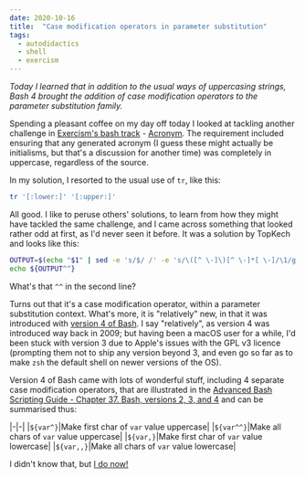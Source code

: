 ```yaml
---
date: 2020-10-16
title:  "Case modification operators in parameter substitution"
tags:
  - autodidactics
  - shell
  - exercism
---
```

_Today I learned that in addition to the usual ways of uppercasing strings, Bash 4 brought the addition of case modification operators to the parameter substitution family._

Spending a pleasant coffee on my day off today I looked at tackling another challenge in [Exercism's bash track](https://exercism.io/tracks/bash) - [Acronym](https://exercism.io/tracks/bash/exercises/acronym/solutions/e70a7282d2fb4856bbeb1c2ae745d3c4). The requirement included ensuring that any generated acronym (I guess these might actually be initialisms, but that's a discussion for another time) was completely in uppercase, regardless of the source.

In my solution, I resorted to the usual use of `tr`, like this:

```bash
tr '[:lower:]' '[:upper:]'
```

All good. I like to peruse others' solutions, to learn from how they might have tackled the same challenge, and I came across something that looked rather odd at first, as I'd never seen it before. It was a solution by TopKech and looks like this:

```bash
OUTPUT=$(echo "$1" | sed -e 's/$/ /' -e 's/\([^ \-]\)[^ \-]*[ \-]/\1/g' -e 's/^ *//')
echo ${OUTPUT^^}
```

What's that `^^` in the second line?

Turns out that it's a case modification operator, within a parameter substitution context. What's more, it is "relatively" new, in that it was introduced with [version 4 of Bash](https://tldp.org/LDP/abs/html/bashver4.html). I say "relatively", as version 4 was introduced way back in 2009; but having been a macOS user for a while, I'd been stuck with version 3 due to Apple's issues with the GPL v3 licence (prompting them not to ship any version beyond 3, and even go so far as to make `zsh` the default shell on newer versions of the OS).

Version 4 of Bash came with lots of wonderful stuff, including 4 separate case modification operators, that are illustrated in the [Advanced Bash Scripting Guide - Chapter 37. Bash, versions 2, 3, and 4](https://tldp.org/LDP/abs/html/bashver4.html) and can be summarised thus:

|-|-|
|`${var^}`|Make first char of `var` value uppercase|
|`${var^^}`|Make all chars of `var` value uppercase|
|`${var,}`|Make first char of `var` value lowercase|
|`${var,,}`|Make all chars of `var` value lowercase|

I didn't know that, but [I do now!](/tweets/qmacro/status/1317046383950659584/)
